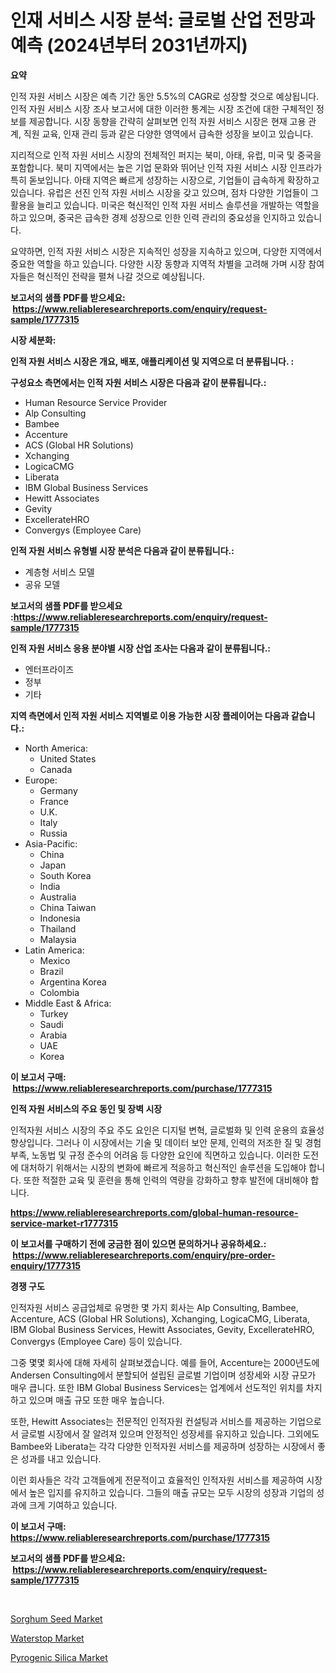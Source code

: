 <p><h1>인재 서비스 시장 분석: 글로벌 산업 전망과 예측 (2024년부터 2031년까지)</h1></p><p><strong>요약</strong></p>
<p><p>인적 자원 서비스 시장은 예측 기간 동안 5.5%의 CAGR로 성장할 것으로 예상됩니다. 인적 자원 서비스 시장 조사 보고서에 대한 이러한 통계는 시장 조건에 대한 구체적인 정보를 제공합니다. 시장 동향을 간략히 살펴보면 인적 자원 서비스 시장은 현재 고용 관계, 직원 교육, 인재 관리 등과 같은 다양한 영역에서 급속한 성장을 보이고 있습니다.</p><p>지리적으로 인적 자원 서비스 시장의 전체적인 퍼지는 북미, 아태, 유럽, 미국 및 중국을 포함합니다. 북미 지역에서는 높은 기업 문화와 뛰어난 인적 자원 서비스 시장 인프라가 특히 돋보입니다. 아태 지역은 빠르게 성장하는 시장으로, 기업들이 급속하게 확장하고 있습니다. 유럽은 선진 인적 자원 서비스 시장을 갖고 있으며, 점차 다양한 기업들이 그 활용을 늘리고 있습니다. 미국은 혁신적인 인적 자원 서비스 솔루션을 개발하는 역할을 하고 있으며, 중국은 급속한 경제 성장으로 인한 인력 관리의 중요성을 인지하고 있습니다.</p><p>요약하면, 인적 자원 서비스 시장은 지속적인 성장을 지속하고 있으며, 다양한 지역에서 중요한 역할을 하고 있습니다. 다양한 시장 동향과 지역적 차별을 고려해 가며 시장 참여자들은 혁신적인 전략을 펼쳐 나갈 것으로 예상됩니다.</p></p>
<p><strong>보고서의 샘플 PDF를 받으세요: &nbsp;<a href="https://www.reliableresearchreports.com/enquiry/request-sample/1777315">https://www.reliableresearchreports.com/enquiry/request-sample/1777315</a></strong></p>
<p><strong>시장 세분화:</strong></p>
<p><strong> 인적 자원 서비스 시장은 개요, 배포, 애플리케이션 및 지역으로 더 분류됩니다. :</strong></p>
<p><strong>구성요소 측면에서는 인적 자원 서비스 시장은 다음과 같이 분류됩니다.:</strong></p>
<p><ul><li>Human Resource Service Provider</li><li>Alp Consulting</li><li>Bambee</li><li>Accenture</li><li>ACS (Global HR Solutions)</li><li>Xchanging</li><li>LogicaCMG</li><li>Liberata</li><li>IBM Global Business Services</li><li>Hewitt Associates</li><li>Gevity</li><li>ExcellerateHRO</li><li>Convergys (Employee Care)</li></ul></p>
<p><strong> 인적 자원 서비스 유형별 시장 분석은 다음과 같이 분류됩니다.:</strong></p>
<p><ul><li>계층형 서비스 모델</li><li>공유 모델</li></ul></p>
<p><strong>보고서의 샘플 PDF를 받으세요 :<a href="https://www.reliableresearchreports.com/enquiry/request-sample/1777315">https://www.reliableresearchreports.com/enquiry/request-sample/1777315</a></strong></p>
<p><strong> 인적 자원 서비스 응용 분야별 시장 산업 조사는 다음과 같이 분류됩니다.:</strong></p>
<p><ul><li>엔터프라이즈</li><li>정부</li><li>기타</li></ul></p>
<p><strong>지역 측면에서 인적 자원 서비스 지역별로 이용 가능한 시장 플레이어는 다음과 같습니다.:</strong></p>
<p><ul>
    <li>
        North America:
        <ul>
            <li>United States</li>
            <li>Canada</li>
        </ul>
    </li>
    <li>
        Europe:
        <ul>
            <li>Germany</li>
            <li>France</li>
            <li>U.K.</li>
            <li>Italy</li>
            <li>Russia</li>
        </ul>
    </li>
    <li>
        Asia-Pacific:
        <ul>
            <li>China</li>
            <li>Japan</li>
            <li>South Korea</li>
            <li>India</li>
            <li>Australia</li>
            <li>China Taiwan</li>
            <li>Indonesia</li>
            <li>Thailand</li>
            <li>Malaysia</li>
        </ul>
    </li>
    <li>
        Latin America:
        <ul>
            <li>Mexico</li>
            <li>Brazil</li>
            <li>Argentina Korea</li>
            <li>Colombia</li>
        </ul>
    </li>
    <li>
        Middle East & Africa:
        <ul>
            <li>Turkey</li>
            <li>Saudi</li>
            <li>Arabia</li>
            <li>UAE</li>
            <li>Korea</li>
        </ul>
    </li>
    </ul></p>
<p><strong>이 보고서 구매: &nbsp;<a href="https://www.reliableresearchreports.com/purchase/1777315">https://www.reliableresearchreports.com/purchase/1777315</a></strong></p>
<p><strong>인적 자원 서비스의 주요 동인 및 장벽 시장</strong></p>
<p><p>인적자원 서비스 시장의 주요 주도 요인은 디지털 변혁, 글로벌화 및 인력 운용의 효율성 향상입니다. 그러나 이 시장에서는 기술 및 데이터 보안 문제, 인력의 저조한 질 및 경험 부족, 노동법 및 규정 준수의 어려움 등 다양한 요인에 직면하고 있습니다. 이러한 도전에 대처하기 위해서는 시장의 변화에 빠르게 적응하고 혁신적인 솔루션을 도입해야 합니다. 또한 적절한 교육 및 훈련을 통해 인력의 역량을 강화하고 향후 발전에 대비해야 합니다.</p></p>
<p><strong><a href="https://www.reliableresearchreports.com/global-human-resource-service-market-r1777315">https://www.reliableresearchreports.com/global-human-resource-service-market-r1777315</a></strong></p>
<p><strong>이 보고서를 구매하기 전에 궁금한 점이 있으면 문의하거나 공유하세요.: &nbsp;<a href="https://www.reliableresearchreports.com/enquiry/pre-order-enquiry/1777315">https://www.reliableresearchreports.com/enquiry/pre-order-enquiry/1777315</a></strong></p>
<p><strong>경쟁 구도</strong></p>
<p><p>인적자원 서비스 공급업체로 유명한 몇 가지 회사는 Alp Consulting, Bambee, Accenture, ACS (Global HR Solutions), Xchanging, LogicaCMG, Liberata, IBM Global Business Services, Hewitt Associates, Gevity, ExcellerateHRO, Convergys (Employee Care) 등이 있습니다.</p><p>그중 몇몇 회사에 대해 자세히 살펴보겠습니다. 예를 들어, Accenture는 2000년도에 Andersen Consulting에서 분할되어 설립된 글로벌 기업이며 성장세와 시장 규모가 매우 큽니다. 또한 IBM Global Business Services는 업계에서 선도적인 위치를 차지하고 있으며 매출 규모 또한 매우 높습니다.</p><p>또한, Hewitt Associates는 전문적인 인적자원 컨설팅과 서비스를 제공하는 기업으로서 글로벌 시장에서 잘 알려져 있으며 안정적인 성장세를 유지하고 있습니다. 그외에도 Bambee와 Liberata는 각각 다양한 인적자원 서비스를 제공하며 성장하는 시장에서 좋은 성과를 내고 있습니다.</p><p>이런 회사들은 각각 고객들에게 전문적이고 효율적인 인적자원 서비스를 제공하여 시장에서 높은 입지를 유지하고 있습니다. 그들의 매출 규모는 모두 시장의 성장과 기업의 성과에 크게 기여하고 있습니다.</p></p>
<p><strong>이 보고서 구매: &nbsp; <a href="https://www.reliableresearchreports.com/purchase/1777315">https://www.reliableresearchreports.com/purchase/1777315</a></strong></p>
<p><strong>보고서의 샘플 PDF를 받으세요: &nbsp;<a href="https://www.reliableresearchreports.com/enquiry/request-sample/1777315">https://www.reliableresearchreports.com/enquiry/request-sample/1777315</a></strong><strong></strong></p>
<p>&nbsp;</p>
<p><p><a href="https://www.linkedin.com/pulse/sorghum-seed-market-size-trends-growth-outlook-forecasted-period-myhdf?trackingId=DKT1GWvHpJBCqhOWL8IUMg%3D%3D">Sorghum Seed Market</a></p><p><a href="https://www.linkedin.com/pulse/waterstop-market-size-focuses-dynamics-in-depth-analysis-future-mfl2f?trackingId=rdMNckcMobTafJXQ%2BJq8bg%3D%3D">Waterstop Market</a></p><p><a href="https://www.linkedin.com/pulse/pyrogenic-silica-market-growth-trends-covid-19-impact-forecasts-sm1kf?trackingId=QaTH60rsfx%2Fmb2TKZZAbQQ%3D%3D">Pyrogenic Silica Market</a></p></p>